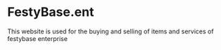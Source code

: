 # FestyBase.ent
This website is used for the buying and selling of items and services of festybase enterprise
